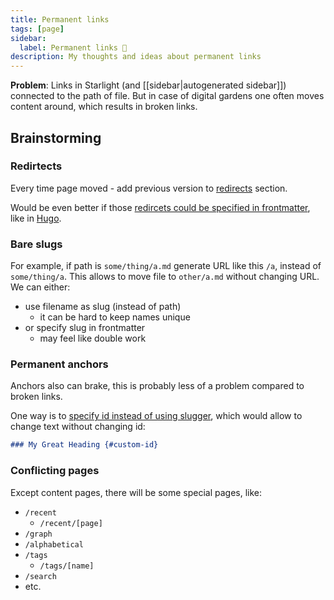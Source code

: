 ```yaml
---
title: Permanent links
tags: [page]
sidebar:
  label: Permanent links 🧠
description: My thoughts and ideas about permanent links
---
```


**Problem**: Links in Starlight (and [[sidebar|autogenerated sidebar]]) connected to the path of file. But in case of digital gardens one often moves content around, which results in broken links.

## Brainstorming

### Redirtects

Every time page moved - add previous version to [redirects](https://docs.astro.build/en/guides/routing/#redirects) section.

Would be even better if those [redircets could be specified in frontmatter](https://github.com/withastro/starlight/discussions/1847), like in [Hugo](https://gohugo.io/content-management/urls/#aliases).

### Bare slugs

For example, if path is `some/thing/a.md` generate URL like this `/a`, instead of `some/thing/a`. This allows to move file to `other/a.md` without changing URL. We can either:

- use filename as slug (instead of path)
  - it can be hard to keep names unique
- or specify slug in frontmatter
  - may feel like double work

### Permanent anchors

Anchors also can brake, this is probably less of a problem compared to broken links.

One way is to [specify id instead of using slugger](https://www.markdownguide.org/extended-syntax/#heading-ids), which would allow to change text without changing id:

```md
### My Great Heading {#custom-id}
```

### Conflicting pages

Except content pages, there will be some special pages, like:

- `/recent`
  - `/recent/[page]`
- `/graph`
- `/alphabetical`
- `/tags`
  - `/tags/[name]`
- `/search`
- etc.

